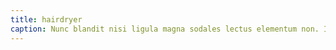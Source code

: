 ```yaml
---
title: hairdryer
caption: Nunc blandit nisi ligula magna sodales lectus elementum non. Integer id venenatis velit.
---
```

